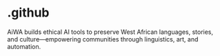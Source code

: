 # .github
AiWA builds ethical AI tools to preserve West African languages, stories, and culture—empowering communities through linguistics, art, and automation.
